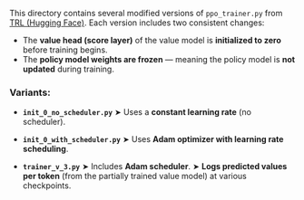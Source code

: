 This directory contains several modified versions of `ppo_trainer.py` from [TRL (Hugging Face)](https://github.com/huggingface/trl). Each version includes two consistent changes:

* The **value head (score layer)** of the value model is **initialized to zero** before training begins.
* The **policy model weights are frozen** — meaning the policy model is **not updated** during training.

### Variants:

* **`init_0_no_scheduler.py`**
  ➤ Uses a **constant learning rate** (no scheduler).

* **`init_0_with_scheduler.py`**
  ➤ Uses **Adam optimizer with learning rate scheduling**.

* **`trainer_v_3.py`**
  ➤ Includes **Adam scheduler**.
  ➤ **Logs predicted values per token** (from the partially trained value model) at various checkpoints.
